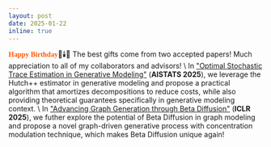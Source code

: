 ```yaml
---
layout: post
date: 2025-01-22
inline: true
---
```


<span style="font-family: 'Bradley Hand', cursive; color: #FF5809; font-weight: 900;">Happy Birthday</span>🍰🕯️👑 The best gifts come from two accepted papers! Much appreciation to all of my collaborators and advisors!
\\
In ["Optimal Stochastic Trace Estimation in Generative Modeling"](https://xinyangatk.github.io) (**AISTATS 2025**), we leverage the Hutch++ estimator in generative modeling and propose a practical algorithm that amortizes decompositions to reduce costs, while also providing theoretical guarantees specifically in generative modeling context.
\\
In ["Advancing Graph Generation through Beta Diffusion"](http://arxiv.org/abs/2406.09357) (**ICLR 2025**), we futher explore the potential of Beta Diffusion in graph modeling and propose a novel graph-driven generative process with concentration modulation technique, which makes Beta Diffusion unique again!

